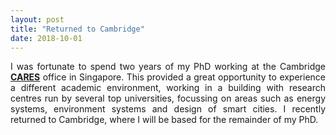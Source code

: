 ```yaml
---
layout: post
title: "Returned to Cambridge"
date: 2018-10-01
---
```


<p align="justify">
  I was fortunate to spend two years of my PhD working at the Cambridge 
  <a href="https://www.cares.cam.ac.uk/"><b>CARES</b></a> office in Singapore. 
  This provided a great opportunity to experience a different academic environment, 
  working in a building with research centres run by several top universities, 
  focussing on areas such as energy systems, environment systems and design of smart cities. 
  I recently returned to Cambridge, where I will be based for the remainder of my PhD. 
</p>

<p>
  <br/>
  <br/>
</p>
